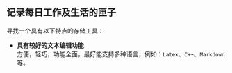 ## 记录每日工作及生活的匣子
寻找一个具有以下特点的存储工具：
* **具有较好的文本编辑功能**  
方便，轻巧，功能全面，最好能支持多种语言，例如：`Latex`、`C++`、`Markdown`等。
<!--stackedit_data:
eyJoaXN0b3J5IjpbNjA4OTUwNzE4XX0=
-->